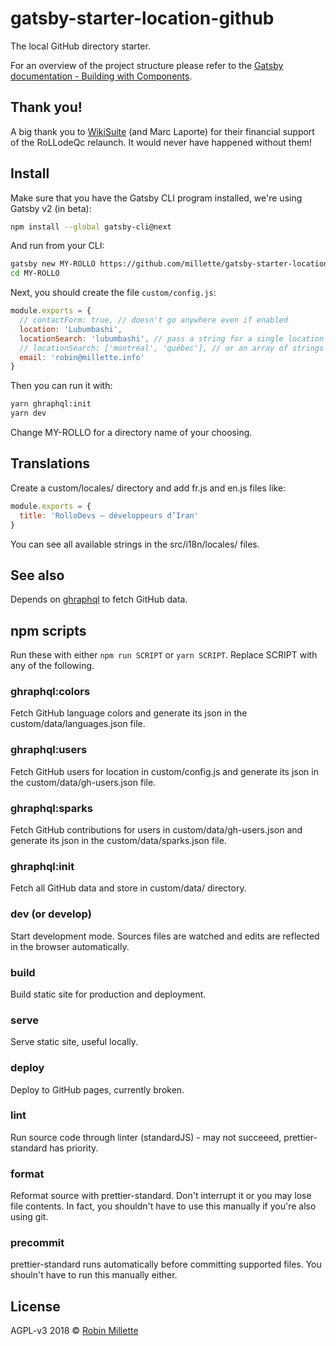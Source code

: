 # gatsby-starter-location-github

The local GitHub directory starter.

For an overview of the project structure please refer to the [Gatsby documentation - Building with Components](https://www.gatsbyjs.org/docs/building-with-components/).

## Thank you!

A big thank you to [WikiSuite](https://wikisuite.org/) (and Marc Laporte) for their financial support of the RoLLodeQc relaunch. It would never have happened without them!

## Install

Make sure that you have the Gatsby CLI program installed, we're using Gatsby v2 (in beta):

```sh
npm install --global gatsby-cli@next
```

And run from your CLI:

```sh
gatsby new MY-ROLLO https://github.com/millette/gatsby-starter-location-github#prod
cd MY-ROLLO
```

Next, you should create the file `custom/config.js`:

```js
module.exports = {
  // contactForm: true, // doesn't go anywhere even if enabled
  location: 'Lubumbashi',
  locationSearch: 'lubumbashi', // pass a string for a single location
  // locationSearch: ['montréal', 'québec'], // or an array of strings for multiple locations or synonyms
  email: 'robin@millette.info'
}
```

Then you can run it with:

```sh
yarn ghraphql:init
yarn dev
```

Change MY-ROLLO for a directory name of your choosing.

## Translations

Create a custom/locales/ directory and add fr.js and en.js files like:

```js
module.exports = {
  title: 'RolloDevs — développeurs d’Iran'
}
```

You can see all available strings in the src/i18n/locales/ files.

## See also

Depends on [ghraphql](https://github.com/millette/ghraphql) to fetch GitHub data.

## npm scripts

Run these with either `npm run SCRIPT` or `yarn SCRIPT`. Replace SCRIPT with any of the following.

### ghraphql:colors

Fetch GitHub language colors and generate its json in the custom/data/languages.json file.

### ghraphql:users

Fetch GitHub users for location in custom/config.js and generate its json in the custom/data/gh-users.json file.

### ghraphql:sparks

Fetch GitHub contributions for users in custom/data/gh-users.json and generate its json in the custom/data/sparks.json file.

### ghraphql:init

Fetch all GitHub data and store in custom/data/ directory.

### dev (or develop)

Start development mode. Sources files are watched and edits are reflected in the browser automatically.

### build

Build static site for production and deployment.

### serve

Serve static site, useful locally.

### deploy

Deploy to GitHub pages, currently broken.

### lint

Run source code through linter (standardJS) - may not succeeed, prettier-standard has priority.

### format

Reformat source with prettier-standard. Don't interrupt it or you may lose file contents. In fact, you shouldn't have to use this manually if you're also using git.

### precommit

prettier-standard runs automatically before committing supported files. You shouln't have to run this manually either.

## License

AGPL-v3 2018 © [Robin Millette](http://robin.millette.info)
